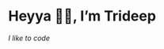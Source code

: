 <h1>Heyya 👋🏼,  I’m Trideep</h1>
<i>I like to code </i>

<!---
tr1deep/tr1deep is a ✨ special ✨ repository because its `README.md` (this file) appears on your GitHub profile.
You can click the Preview link to take a look at your changes.
--->
